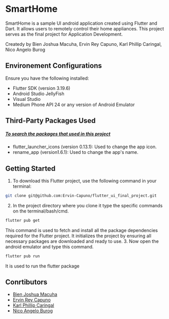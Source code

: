 # SmartHome

SmartHome is a sample UI android application created using Flutter and Dart. It allows users to remotely control their home appliances. This project serves as the final project for Application Development.

Createdy by Bien Joshua Macuha, Ervin Rey Capuno, Karl Phillip Caringal, Nico Angelo Burog

## Environement Configurations
Ensure you have the following installed:
- Flutter SDK (version 3.19.6)
- Android Studio JellyFish
- Visual Studio
- Medium Phone API 24 or any version of Android Emulator

## Third-Party Packages Used
##### [To search the packages that used in this project](https://pub.dev/)
- flutter_launcher_icons (version 0.13.1): Used to change the app icon.
- rename_app (version1.6.1): Used to change the app's name.

## Getting Started
1. To download this Flutter project, use the following command in your terminal:
```bash
git clone git@github.com:Ervin-Capuno/flutter_ui_final_project.git
```
2. In the project directory where you clone it type the specific commands on the terminal/bash/cmd.
```bash
flutter pub get
```
This command is used to fetch and install all the package dependencies required for the Flutter project. It initializes the project by ensuring all necessary packages are downloaded and ready to use.
3. Now open the android emulator and type this command.
```bash
flutter pub run
``` 
It is used to run the flutter package

## Conrtibutors
- [Bien Joshua Macuha]()
- [Ervin Rey Capuno](https://github.com/Ervin-Capuno)
- [Karl Phillip Caringal]()
- [Nico Angelo Burog]()
